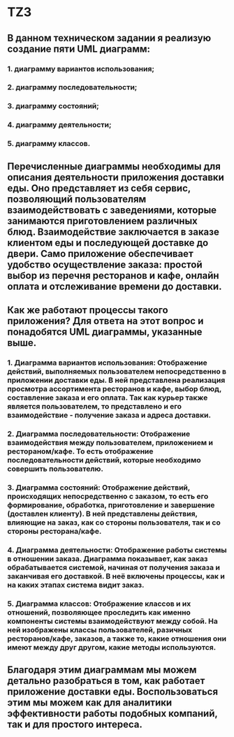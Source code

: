 # TZ3
## В данном техническом задании я реализую создание пяти UML диаграмм: 
### 1. диаграмму вариантов использования;
### 2. диаграмму последовательности;
### 3. диаграмму состояний;
### 4. диаграмму деятельности;
### 5. диаграмму классов.
## Перечисленные диаграммы необходимы для описания деятельности приложения доставки еды. Оно представляет из себя сервис, позволяющий пользователям взаимодействовать с заведениями, которые занимаются приготовлением различных блюд. Взаимодействие заключается в заказе клиентом еды и последующей доставке до двери. Само приложение обеспечивает удобство осуществление заказа: простой выбор из перечня ресторанов и кафе, онлайн оплата и отслеживание времени до доставки. 
  
## Как же работают процессы такого приложения? Для ответа на этот вопрос и понадобятся UML диаграммы, указанные выше.
### 1. Диаграмма вариантов использования: Отображение действий, выполняемых пользователем непосредственно в приложении доставки еды. В ней представлена реализация просмотра ассортимента ресторанов и кафе, выбор блюд, составление заказа и его оплата. Так как курьер также является пользователем, то представлено и его взаимодействие - получение заказа и адреса доставки.
### 2. Диаграмма последовательности: Отображение взаимодействия между пользователем, приложением и рестораном/кафе. То есть отображение последовательности действий, которые необходимо совершить пользователю.
### 3. Диаграмма состояний: Отображение действий, происходящих непосредственно с заказом, то есть его формирование, обработка, приготовление и завершение (доставлен клиенту). В ней представлены действия, влияющие на заказ, как со стороны пользователя, так и со стороны ресторана/кафе.
### 4. Диаграмма деятельности: Отображение работы системы в отношении заказа. Диаграмма показывает, как заказ обрабатывается системой, начиная от получения заказа и заканчивая его доставкой. В неё включены процессы, как и на каких этапах система видит заказ.
### 5. Диаграмма классов: Отображение классов и их отношений, позволяющее проследить как именно компоненты системы взаимодействуют между собой. На ней изображены классы пользователей, разичных ресторанов/кафе, заказов, а также то, какие отношения они имеют между друг другом, какие методы используются.
   
## Благодаря этим диаграммам мы можем детально разобраться в том, как работает приложение доставки еды. Воспользоваться этим мы можем как для аналитики эффективности работы подобных компаний, так и для простого интереса.
